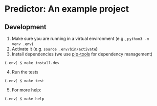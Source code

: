 # Predictor: An example project

## Development

1. Make sure you are running in a virtual environment (e.g., `python3 -m venv .env`)
2. Activate it (e.g. `source .env/bin/activate`)
3. Install dependencies (we use [pip-tools](https://github.com/jazzband/pip-tools) for dependency management)

```shell
(.env) $ make install-dev
```

4. Run the tests

```shell
(.env) $ make test
```

5. For more help:
```shell
(.env) $ make help
```
